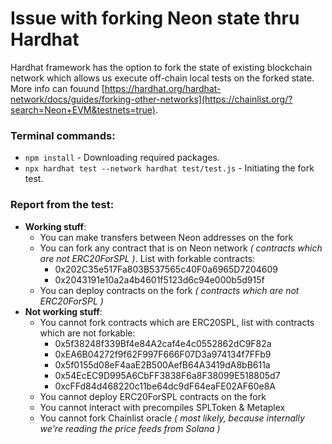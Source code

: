 # Issue with forking Neon state thru Hardhat
Hardhat framework has the option to fork the state of existing blockchain network which allows us execute off-chain local tests on the forked state. More info can fouund [https://hardhat.org/hardhat-network/docs/guides/forking-other-networks](https://chainlist.org/?search=Neon+EVM&testnets=true).

### Terminal commands:
* ```npm install``` - Downloading required packages.
* ```npx hardhat test --network hardhat test/test.js``` - Initiating the fork test.

### Report from the test:
* **Working stuff**:
    * You can make transfers between Neon addresses on the fork
    * You can fork any contract that is on Neon network _( contracts which are not ERC20ForSPL )_. List with forkable contracts:
        * 0x202C35e517Fa803B537565c40F0a6965D7204609
        * 0x2043191e10a2a4b4601f5123d6c94e000b5d915f
    * You can deploy contracts on the fork _( contracts which are not ERC20ForSPL )_
* **Not working stuff**:
    * You cannot fork contracts which are ERC20SPL, list with contracts which are not forkable:
        * 0x5f38248f339Bf4e84A2caf4e4c0552862dC9F82a
        * 0xEA6B04272f9f62F997F666F07D3a974134f7FFb9
        * 0x5f0155d08eF4aaE2B500AefB64A3419dA8bB611a
        * 0x54EcEC9D995A6CbFF3838F6a8F38099E518805d7
        * 0xcFFd84d468220c11be64dc9dF64eaFE02AF60e8A
    * You cannot deploy ERC20ForSPL contracts on the fork
    * You cannot interact with precompiles SPLToken & Metaplex
    * You cannot fork Chainlist oracle _( most likely, because internally we're reading the price feeds from Solana )_